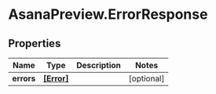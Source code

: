 # AsanaPreview.ErrorResponse

## Properties

Name | Type | Description | Notes
------------ | ------------- | ------------- | -------------
**errors** | [**[Error]**](Error.md) |  | [optional] 


